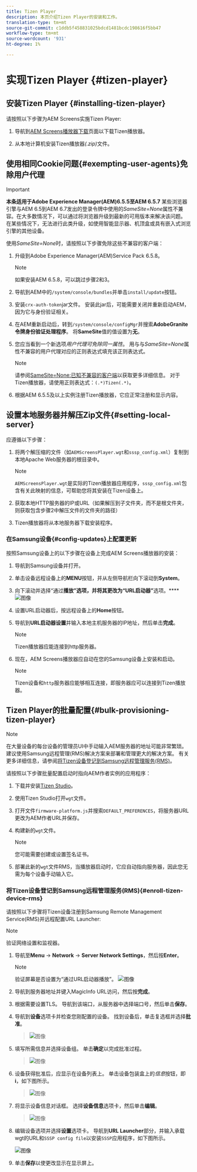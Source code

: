 ```yaml
---
title: Tizen Player
description: 本页介绍Tizen Player的安装和工作。
translation-type: tm+mt
source-git-commit: c1ddb5f458831025bdcd1481bcdc198616f5bb47
workflow-type: tm+mt
source-wordcount: '931'
ht-degree: 1%

---
```



# 实现Tizen Player {#tizen-player}

## 安装Tizen Player {#installing-tizen-player}

请按照以下步骤为AEM Screens实施Tizen Player:

1. 导航到[AEM Screens播放器下载](https://download.macromedia.com/screens/)页面以下载Tizen播放器。

1. 从本地计算机安装Tizen播放器&#x200B;*(.zip)*&#x200B;文件。

## 使用相同Cookie问题{#exempting-user-agents}免除用户代理

>[!IMPORTANT]
>**本条适用于Adobe Experience Manager(AEM)6.5.5至AEM 6.5.7**
>某些浏览器引擎与AEM 6.5到AEM 6.7发出的登录令牌中使用的&#x200B;*SameSite=None*&#x200B;属性不兼容。在大多数情况下，可以通过将浏览器升级到最新的可用版本来解决该问题。 在某些情况下，无法进行此类升级，如使用智能显示器、机顶盒或具有嵌入式浏览引擎的其他设备。

使用&#x200B;*SameSite=None*&#x200B;时，请按照以下步骤免除这些不兼容的客户端：

1. 升级到Adobe Experience Manager(AEM)Service Pack 6.5.8。

   >[!NOTE]
   >如果安装AEM 6.5.8，可以跳过步骤2和3。

1. 导航到AEM中的`/system/console/bundles`并单击`install/update`按钮。

1. 安装`crx-auth-token`jar文件。 安装此jar后，可能需要关闭并重新启动AEM，因为它与身份验证相关。

1. 在AEM重新启动后，转到`/system/console/configMgr`并搜索&#x200B;**AdobeGranite令牌身份验证处理程序**。 将&#x200B;**SameSite**&#x200B;值的值设置为&#x200B;**无**。

1. 您应当看到一个新选项&#x200B;*用户代理可免除同一属性*。 用与与&#x200B;*SameSite=None*&#x200B;属性不兼容的用户代理对应的正则表达式填充该正则表达式。
   >[!NOTE]
   >请参阅[SameSite=None:已知不兼容的客户端](https://www.chromium.org/updates/same-site/incompatible-clients)以获取更多详细信息。 对于Tizen播放器，请使用正则表达式：`(.*)Tizen(.*)`。

1. 根据AEM 6.5.5及以上实例注册Tizen播放器，它应正常注册和显示内容。


## 设置本地服务器并解压Zip文件{#setting-local-server}

应遵循以下步骤：

1. 将两个解压缩的文件（如`AEMScreensPlayer.wgt`和`sssp_config.xml`）复制到本地Apache Web服务器的根目录中。

   >[!NOTE]
   >`AEMScreensPlayer.wgt`是实际的Tizen播放器应用程序，`sssp_config.xml`包含有关此映射的信息，可帮助您将其安装在Tizen设备上。

1. 获取本地HTTP服务器的IP或URL（如果解压到子文件夹，而不是根文件夹，则获取包含步骤2中解压文件的文件夹的路径）

1. Tizen播放器将从本地服务器下载安装程序。

### 在Samsung设备{#config-updates}上配置更新

按照Samsung设备上的以下步骤在设备上完成AEM Screens播放器的安装：

1. 导航到Samsung设备并打开。

1. 单击设备远程设备上的&#x200B;**MENU**&#x200B;按钮，并从左侧导航栏向下滚动到&#x200B;**System**。

1. 向下滚动并选择“通过&#x200B;**播放”选项，并将其更改为“URL启动器”**&#x200B;选项。****
   ![图像](/help/user-guide/assets/tizen/rms-2.png)

1. 设置URL启动器后，按远程设备上的&#x200B;**Home**&#x200B;按钮。

1. 导航到&#x200B;**URL启动器设置**&#x200B;并输入本地主机服务器的IP地址，然后单击&#x200B;**完成**。
   >[!NOTE]
   >Tizen播放器应能连接到http服务器。

1. 现在，AEM Screens播放器应自动在您的Samsung设备上安装和启动。

   >[!NOTE]
   >Tizen设备和`http`服务器应能够相互连接，即服务器应可以连接到Tizen播放器。

## Tizen Player的批量配置{#bulk-provisioning-tizen-player}

>[!NOTE]
>在大量设备的每台设备的管理员UI中手动输入AEM服务器的地址可能非常繁琐。 建议使用Samsung远程管理(RMS)解决方案来部署和管理更大的解决方案。 有关更多详细信息，请参阅[将Tizen设备登记到Samsung远程管理服务(RMS)](#enroll-tizen-device-rm)。

请按照以下步骤批量配置启动时指向AEM作者实例的应用程序：

1. 下载并安装[Tizen Studio](https://developer.tizen.org/development/tizen-studio/download)。
1. 使用Tizen Studio打开`wgt`文件。
1. 打开文件`firmware-platform.js`并搜索`DEFAULT_PREFERENCES`，将服务器URL更改为AEM作者URL并保存。
1. 构建新的`wgt`文件。

   >[!NOTE]
   >您可能需要创建或设置签名证书。

1. 部署此新的`wgt`文件RMS，当播放器启动时，它应自动指向服务器，因此您无需为每个设备手动输入它。

### 将Tizen设备登记到Samsung远程管理服务(RMS){#enroll-tizen-device-rms}

请按照以下步骤将Tizen设备注册到Samsung Remote Management Service(RMS)并远程配置URL Launcher:

>[!NOTE]
>验证网络设置和监视器。

1. 导航至&#x200B;**Menu** -> **Network** -> **Server Network Settings**，然后按&#x200B;**Enter**。

   >[!NOTE]
   >验证屏幕是否设置为“通过URL启动器播放”。
   >![图像](/help/user-guide/assets/tizen/rms-2.png)

1. 导航到服务器地址并键入MagicInfo URL访问，然后按&#x200B;**完成**。

1. 根据需要设置TLS。 导航到该端口，从服务器中选择端口号，然后单击&#x200B;**保存**。

1. 导航到&#x200B;**设备**&#x200B;选项卡并检查您刚配置的设备。 找到设备后，单击复选框并选择&#x200B;**批准**。

   >![图像](/help/user-guide/assets/tizen/rms-3.png)

1. 填写所需信息并选择设备组。 单击&#x200B;**确定**&#x200B;以完成批准过程。

   >![图像](/help/user-guide/assets/tizen/rms-7.png)

1. 设备获得批准后，应显示在设备列表上。 单击设备包装盒上的&#x200B;*信息*&#x200B;按钮，即&#x200B;**i**，如下图所示。

   >![图像](/help/user-guide/assets/tizen/rms-6.png)

1. 将显示设备信息对话框。 选择&#x200B;**设备信息**&#x200B;选项卡，然后单击&#x200B;**编辑**。

   >![图像](/help/user-guide/assets/tizen/rms-5.png)

1. 编辑设备选项并选择&#x200B;**设置**&#x200B;选项卡。 导航到&#x200B;**URL Launcher**&#x200B;部分，并输入承载wgt的URL和`SSSP config file`以安装`SSSP`应用程序，如下图所示。

   ![图像](/help/user-guide/assets/tizen/rms-9.png)

1. 单击&#x200B;**保存**&#x200B;以使更改显示在显示屏上。




